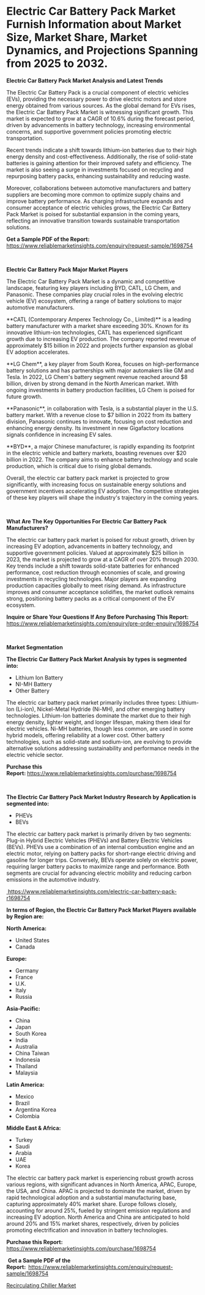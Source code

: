 <p><h1>Electric Car Battery Pack Market Furnish Information about Market Size, Market Share, Market Dynamics, and Projections Spanning from 2025 to 2032.</h1></p><p><strong>Electric Car Battery Pack Market Analysis and Latest Trends</strong></p>
<p><p>The Electric Car Battery Pack is a crucial component of electric vehicles (EVs), providing the necessary power to drive electric motors and store energy obtained from various sources. As the global demand for EVs rises, the Electric Car Battery Pack Market is witnessing significant growth. This market is expected to grow at a CAGR of 10.6% during the forecast period, driven by advancements in battery technology, increasing environmental concerns, and supportive government policies promoting electric transportation.</p><p>Recent trends indicate a shift towards lithium-ion batteries due to their high energy density and cost-effectiveness. Additionally, the rise of solid-state batteries is gaining attention for their improved safety and efficiency. The market is also seeing a surge in investments focused on recycling and repurposing battery packs, enhancing sustainability and reducing waste.</p><p>Moreover, collaborations between automotive manufacturers and battery suppliers are becoming more common to optimize supply chains and improve battery performance. As charging infrastructure expands and consumer acceptance of electric vehicles grows, the Electric Car Battery Pack Market is poised for substantial expansion in the coming years, reflecting an innovative transition towards sustainable transportation solutions.</p></p>
<p><strong>Get a Sample PDF of the Report:&nbsp;</strong> <a href="https://www.reliablemarketinsights.com/enquiry/request-sample/1698754?utm_campaign=3492&utm_medium=2&utm_source=Github&utm_content=ia&utm_term=27032025&utm_id=electric-car-battery-pack">https://www.reliablemarketinsights.com/enquiry/request-sample/1698754</a></p>
<p>&nbsp;</p>
<p><strong>Electric Car Battery Pack Major Market Players</strong></p>
<p><p>The Electric Car Battery Pack Market is a dynamic and competitive landscape, featuring key players including BYD, CATL, LG Chem, and Panasonic. These companies play crucial roles in the evolving electric vehicle (EV) ecosystem, offering a range of battery solutions to major automotive manufacturers.</p><p>**CATL (Contemporary Amperex Technology Co., Limited)** is a leading battery manufacturer with a market share exceeding 30%. Known for its innovative lithium-ion technologies, CATL has experienced significant growth due to increasing EV production. The company reported revenue of approximately $15 billion in 2022 and projects further expansion as global EV adoption accelerates.</p><p>**LG Chem**, a key player from South Korea, focuses on high-performance battery solutions and has partnerships with major automakers like GM and Tesla. In 2022, LG Chem's battery segment revenue reached around $8 billion, driven by strong demand in the North American market. With ongoing investments in battery production facilities, LG Chem is poised for future growth.</p><p>**Panasonic**, in collaboration with Tesla, is a substantial player in the U.S. battery market. With a revenue close to $7 billion in 2022 from its battery division, Panasonic continues to innovate, focusing on cost reduction and enhancing energy density. Its investment in new Gigafactory locations signals confidence in increasing EV sales.</p><p>**BYD**, a major Chinese manufacturer, is rapidly expanding its footprint in the electric vehicle and battery markets, boasting revenues over $20 billion in 2022. The company aims to enhance battery technology and scale production, which is critical due to rising global demands.</p><p>Overall, the electric car battery pack market is projected to grow significantly, with increasing focus on sustainable energy solutions and government incentives accelerating EV adoption. The competitive strategies of these key players will shape the industry's trajectory in the coming years.</p></p>
<p>&nbsp;</p>
<p><strong>What Are The Key Opportunities For Electric Car Battery Pack Manufacturers?</strong></p>
<p><p>The electric car battery pack market is poised for robust growth, driven by increasing EV adoption, advancements in battery technology, and supportive government policies. Valued at approximately $25 billion in 2023, the market is projected to grow at a CAGR of over 20% through 2030. Key trends include a shift towards solid-state batteries for enhanced performance, cost reduction through economies of scale, and growing investments in recycling technologies. Major players are expanding production capacities globally to meet rising demand. As infrastructure improves and consumer acceptance solidifies, the market outlook remains strong, positioning battery packs as a critical component of the EV ecosystem.</p></p>
<p><strong>Inquire or Share Your Questions If Any Before Purchasing This Report:</strong> <a href="https://www.reliablemarketinsights.com/enquiry/pre-order-enquiry/1698754?utm_campaign=3492&utm_medium=2&utm_source=Github&utm_content=ia&utm_term=27032025&utm_id=electric-car-battery-pack">https://www.reliablemarketinsights.com/enquiry/pre-order-enquiry/1698754</a></p>
<p>&nbsp;</p>
<p><strong>Market Segmentation</strong></p>
<p><strong>The Electric Car Battery Pack Market Analysis by types is segmented into:</strong></p>
<p><ul><li>Lithium Ion Battery</li><li>NI-MH Battery</li><li>Other Battery</li></ul></p>
<p><p>The electric car battery pack market primarily includes three types: Lithium-Ion (Li-ion), Nickel-Metal Hydride (Ni-MH), and other emerging battery technologies. Lithium-Ion batteries dominate the market due to their high energy density, lighter weight, and longer lifespan, making them ideal for electric vehicles. Ni-MH batteries, though less common, are used in some hybrid models, offering reliability at a lower cost. Other battery technologies, such as solid-state and sodium-ion, are evolving to provide alternative solutions addressing sustainability and performance needs in the electric vehicle sector.</p></p>
<p><strong>Purchase this Report:&nbsp;</strong><a href="https://www.reliablemarketinsights.com/purchase/1698754?utm_campaign=3492&utm_medium=2&utm_source=Github&utm_content=ia&utm_term=27032025&utm_id=electric-car-battery-pack">https://www.reliablemarketinsights.com/purchase/1698754</a></p>
<p>&nbsp;</p>
<p><strong>The Electric Car Battery Pack Market Industry Research by Application is segmented into:</strong></p>
<p><ul><li>PHEVs</li><li>BEVs</li></ul></p>
<p><p>The electric car battery pack market is primarily driven by two segments: Plug-in Hybrid Electric Vehicles (PHEVs) and Battery Electric Vehicles (BEVs). PHEVs use a combination of an internal combustion engine and an electric motor, relying on battery packs for short-range electric driving and gasoline for longer trips. Conversely, BEVs operate solely on electric power, requiring larger battery packs to maximize range and performance. Both segments are crucial for advancing electric mobility and reducing carbon emissions in the automotive industry.</p></p>
<p><a href="https://www.reliablemarketinsights.com/electric-car-battery-pack-r1698754?utm_campaign=3492&utm_medium=2&utm_source=Github&utm_content=ia&utm_term=27032025&utm_id=electric-car-battery-pack">&nbsp;https://www.reliablemarketinsights.com/electric-car-battery-pack-r1698754</a></p>
<p><strong>In terms of Region, the Electric Car Battery Pack Market Players available by Region are:</strong></p>
<p>
    <p> <strong> North America: </strong>
        <ul>
            <li>United States</li>
            <li>Canada</li>
        </ul>
        </p> 
    <p> <strong> Europe: </strong>
        <ul>
            <li>Germany</li>
            <li>France</li>
            <li>U.K.</li>
            <li>Italy</li>
            <li>Russia</li>
        </ul>
        </p> 
    <p> <strong> Asia-Pacific: </strong>
        <ul>
            <li>China</li>
            <li>Japan</li>
            <li>South Korea</li>
            <li>India</li>
            <li>Australia</li>
            <li>China Taiwan</li>
            <li>Indonesia</li>
            <li>Thailand</li>
            <li>Malaysia</li>
        </ul>
        </p> 
    <p> <strong> Latin America: </strong>
        <ul>
            <li>Mexico</li>
            <li>Brazil</li>
            <li>Argentina Korea</li>
            <li>Colombia</li>
        </ul>
        </p> 
    <p> <strong> Middle East & Africa: </strong>
        <ul>
            <li>Turkey</li>
            <li>Saudi</li>
            <li>Arabia</li>
            <li>UAE</li>
            <li>Korea</li>
        </ul>
    </p>
    </p>
<p><p>The electric car battery pack market is experiencing robust growth across various regions, with significant advances in North America, APAC, Europe, the USA, and China. APAC is projected to dominate the market, driven by rapid technological adoption and a substantial manufacturing base, capturing approximately 40% market share. Europe follows closely, accounting for around 25%, fueled by stringent emission regulations and increasing EV adoption. North America and China are anticipated to hold around 20% and 15% market shares, respectively, driven by policies promoting electrification and innovation in battery technologies.</p></p>
<p><strong>Purchase this Report: </strong><a href="https://www.reliablemarketinsights.com/purchase/1698754?utm_campaign=3492&utm_medium=2&utm_source=Github&utm_content=ia&utm_term=27032025&utm_id=electric-car-battery-pack">https://www.reliablemarketinsights.com/purchase/1698754</a></p>
<p>&nbsp;<strong>Get a Sample PDF of the Report:&nbsp;&nbsp;</strong><a href="https://www.reliablemarketinsights.com/enquiry/request-sample/1698754?utm_campaign=3492&utm_medium=2&utm_source=Github&utm_content=ia&utm_term=27032025&utm_id=electric-car-battery-pack">https://www.reliablemarketinsights.com/enquiry/request-sample/1698754</a></p>
<p><strong></strong></p>
<p><p><a href="https://github.com/oshrykauraj7/Market-Research-Report-List-1/blob/main/recirculating-chiller-market.md?utm_campaign=3492&utm_medium=2&utm_source=Github&utm_content=ia&utm_term=27032025&utm_id=electric-car-battery-pack">Recirculating Chiller Market</a></p></p>